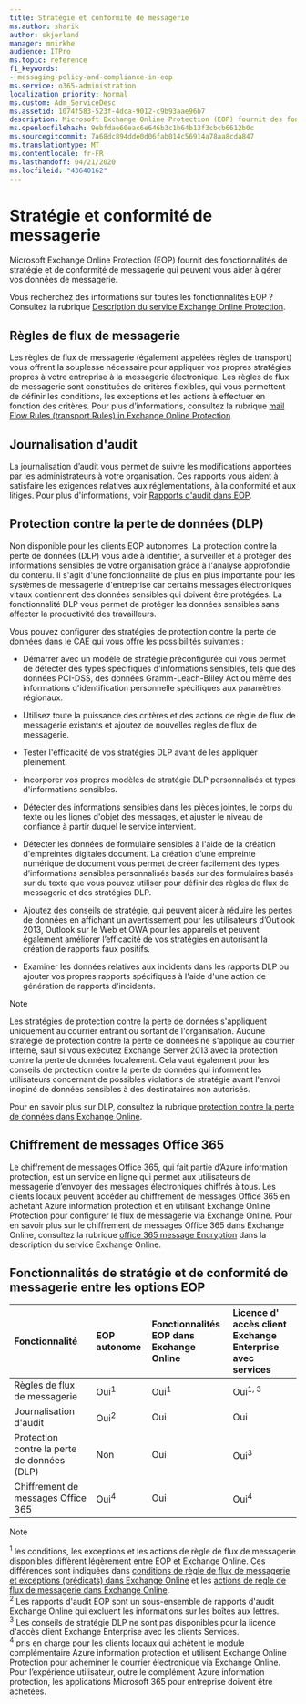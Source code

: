 ```yaml
---
title: Stratégie et conformité de messagerie
ms.author: sharik
author: skjerland
manager: mnirkhe
audience: ITPro
ms.topic: reference
f1_keywords:
- messaging-policy-and-compliance-in-eop
ms.service: o365-administration
localization_priority: Normal
ms.custom: Adm_ServiceDesc
ms.assetid: 1074f583-523f-4dca-9012-c9b93aae96b7
description: Microsoft Exchange Online Protection (EOP) fournit des fonctionnalités de stratégie et de conformité de messagerie qui peuvent vous aider à gérer vos données de messagerie.
ms.openlocfilehash: 9ebfdae60eac6e646b3c1b64b13f3cbcb6612b0c
ms.sourcegitcommit: 7a68dc894dde0d06fab014c56914a78aa8cda847
ms.translationtype: MT
ms.contentlocale: fr-FR
ms.lasthandoff: 04/21/2020
ms.locfileid: "43640162"
---
```

# <a name="messaging-policy-and-compliance"></a>Stratégie et conformité de messagerie

Microsoft Exchange Online Protection (EOP) fournit des fonctionnalités de stratégie et de conformité de messagerie qui peuvent vous aider à gérer vos données de messagerie.

Vous recherchez des informations sur toutes les fonctionnalités EOP ? Consultez la rubrique [Description du service Exchange Online Protection](exchange-online-protection-service-description.md).

## <a name="mail-flow-rules"></a>Règles de flux de messagerie

Les règles de flux de messagerie (également appelées règles de transport) vous offrent la souplesse nécessaire pour appliquer vos propres stratégies propres à votre entreprise à la messagerie électronique. Les règles de flux de messagerie sont constituées de critères flexibles, qui vous permettent de définir les conditions, les exceptions et les actions à effectuer en fonction des critères. Pour plus d’informations, consultez la rubrique [mail Flow Rules (transport Rules) in Exchange Online Protection](https://docs.microsoft.com/microsoft-365/security/office-365-security/mail-flow-rules-transport-rules-0).

## <a name="audit-logging"></a>Journalisation d'audit

La journalisation d’audit vous permet de suivre les modifications apportées par les administrateurs à votre organisation. Ces rapports vous aident à satisfaire les exigences relatives aux réglementations, à la conformité et aux litiges. Pour plus d'informations, voir [Rapports d'audit dans EOP](https://docs.microsoft.com/microsoft-365/security/office-365-security/auditing-reports-in-eop).

## <a name="data-loss-prevention-dlp"></a>Protection contre la perte de données (DLP)

Non disponible pour les clients EOP autonomes. La protection contre la perte de données (DLP) vous aide à identifier, à surveiller et à protéger des informations sensibles de votre organisation grâce à l'analyse approfondie du contenu. Il s'agit d'une fonctionnalité de plus en plus importante pour les systèmes de messagerie d'entreprise car certains messages électroniques vitaux contiennent des données sensibles qui doivent être protégées. La fonctionnalité DLP vous permet de protéger les données sensibles sans affecter la productivité des travailleurs.

Vous pouvez configurer des stratégies de protection contre la perte de données dans le CAE qui vous offre les possibilités suivantes :

- Démarrer avec un modèle de stratégie préconfigurée qui vous permet de détecter des types spécifiques d'informations sensibles, tels que des données PCI-DSS, des données Gramm-Leach-Bliley Act ou même des informations d'identification personnelle spécifiques aux paramètres régionaux.

- Utilisez toute la puissance des critères et des actions de règle de flux de messagerie existants et ajoutez de nouvelles règles de flux de messagerie.

- Tester l'efficacité de vos stratégies DLP avant de les appliquer pleinement.

- Incorporer vos propres modèles de stratégie DLP personnalisés et types d'informations sensibles.

- Détecter des informations sensibles dans les pièces jointes, le corps du texte ou les lignes d'objet des messages, et ajuster le niveau de confiance à partir duquel le service intervient.

- Détecter les données de formulaire sensibles à l'aide de la création d'empreintes digitales document. La création d’une empreinte numérique de document vous permet de créer facilement des types d’informations sensibles personnalisés basés sur des formulaires basés sur du texte que vous pouvez utiliser pour définir des règles de flux de messagerie et des stratégies DLP.

- Ajoutez des conseils de stratégie, qui peuvent aider à réduire les pertes de données en affichant un avertissement pour les utilisateurs d’Outlook 2013, Outlook sur le Web et OWA pour les appareils et peuvent également améliorer l’efficacité de vos stratégies en autorisant la création de rapports faux positifs.

- Examiner les données relatives aux incidents dans les rapports DLP ou ajouter vos propres rapports spécifiques à l'aide d'une action de génération de rapports d'incidents.

> [!NOTE]
> Les stratégies de protection contre la perte de données s'appliquent uniquement au courrier entrant ou sortant de l'organisation. Aucune stratégie de protection contre la perte de données ne s'applique au courrier interne, sauf si vous exécutez Exchange Server 2013 avec la protection contre la perte de données localement. Cela vaut également pour les conseils de protection contre la perte de données qui informent les utilisateurs concernant de possibles violations de stratégie avant l'envoi inopiné de données sensibles à des destinataires non autorisés.

Pour en savoir plus sur DLP, consultez la rubrique [protection contre la perte de données dans Exchange Online](https://docs.microsoft.com/exchange/security-and-compliance/data-loss-prevention/data-loss-prevention).

## <a name="office-365-message-encryption"></a>Chiffrement de messages Office 365

Le chiffrement de messages Office 365, qui fait partie d’Azure information protection, est un service en ligne qui permet aux utilisateurs de messagerie d’envoyer des messages électroniques chiffrés à tous. Les clients locaux peuvent accéder au chiffrement de messages Office 365 en achetant Azure information protection et en utilisant Exchange Online Protection pour configurer le flux de messagerie via Exchange Online. Pour en savoir plus sur le chiffrement de messages Office 365 dans Exchange Online, consultez la rubrique [office 365 message Encryption](../exchange-online-service-description/message-policy-and-compliance.md#office-365-message-encryption) dans la description du service Exchange Online.

## <a name="messaging-policy-and-compliance-features-across-eop-options"></a>Fonctionnalités de stratégie et de conformité de messagerie entre les options EOP

|**Fonctionnalité**|**EOP autonome**|**Fonctionnalités EOP dans <br/> Exchange Online**|**Licence d' <br/> accès client Exchange Enterprise avec services**|
|:-----|:-----|:-----|:-----|
|Règles de flux de messagerie|Oui<sup>1</sup>|Oui<sup>1</sup>|Oui<sup>1, 3</sup>|
|Journalisation d'audit|Oui<sup>2</sup>|Oui|Oui|
|Protection contre la perte de données (DLP)|Non|Oui|Oui<sup>3</sup>|
|Chiffrement de messages Office 365|Oui<sup>4</sup>|Oui|Oui<sup>4</sup>|

> [!NOTE]
> <sup>1</sup> les conditions, les exceptions et les actions de règle de flux de messagerie disponibles diffèrent légèrement entre EOP et Exchange Online. Ces différences sont indiquées dans [conditions de règle de flux de messagerie et exceptions (prédicats) dans Exchange Online](https://docs.microsoft.com/Exchange/security-and-compliance/mail-flow-rules/conditions-and-exceptions) et les [actions de règle de flux de messagerie dans Exchange Online](https://docs.microsoft.com/Exchange/security-and-compliance/mail-flow-rules/mail-flow-rule-actions). <br/>
> <sup>2</sup> Les rapports d'audit EOP sont un sous-ensemble de rapports d'audit Exchange Online qui excluent les informations sur les boîtes aux lettres. <br/>
> <sup>3</sup> Les conseils de stratégie DLP ne sont pas disponibles pour la licence d'accès client Exchange Enterprise avec les clients Services. <br/>
> <sup>4</sup> pris en charge pour les clients locaux qui achètent le module complémentaire Azure information protection et utilisent Exchange Online Protection pour acheminer le courrier électronique via Exchange Online. Pour l’expérience utilisateur, outre le complément Azure information protection, les applications Microsoft 365 pour entreprise doivent être achetées. <br/>
